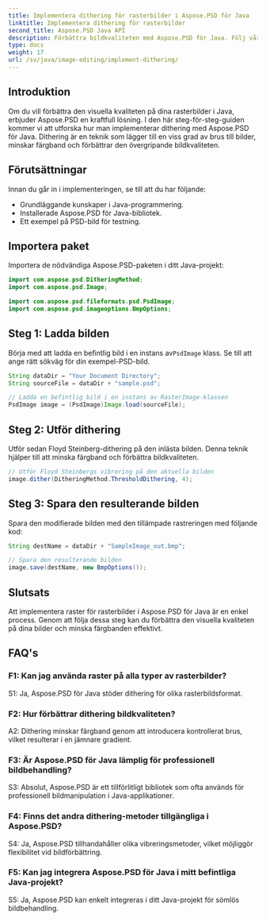```yaml
---
title: Implementera dithering för rasterbilder i Aspose.PSD för Java
linktitle: Implementera dithering för rasterbilder
second_title: Aspose.PSD Java API
description: Förbättra bildkvaliteten med Aspose.PSD för Java. Följ vår steg-för-steg-guide för att implementera vibrering och eliminera färgband.
type: docs
weight: 17
url: /sv/java/image-editing/implement-dithering/
---
```

## Introduktion

Om du vill förbättra den visuella kvaliteten på dina rasterbilder i Java, erbjuder Aspose.PSD en kraftfull lösning. I den här steg-för-steg-guiden kommer vi att utforska hur man implementerar dithering med Aspose.PSD för Java. Dithering är en teknik som lägger till en viss grad av brus till bilder, minskar färgband och förbättrar den övergripande bildkvaliteten.

## Förutsättningar

Innan du går in i implementeringen, se till att du har följande:

- Grundläggande kunskaper i Java-programmering.
- Installerade Aspose.PSD för Java-bibliotek.
- Ett exempel på PSD-bild för testning.

## Importera paket

Importera de nödvändiga Aspose.PSD-paketen i ditt Java-projekt:

```java
import com.aspose.psd.DitheringMethod;
import com.aspose.psd.Image;

import com.aspose.psd.fileformats.psd.PsdImage;
import com.aspose.psd.imageoptions.BmpOptions;
```

## Steg 1: Ladda bilden

 Börja med att ladda en befintlig bild i en instans av`PsdImage` klass. Se till att ange rätt sökväg för din exempel-PSD-bild.

```java
String dataDir = "Your Document Directory";
String sourceFile = dataDir + "sample.psd";

// Ladda en befintlig bild i en instans av RasterImage-klassen
PsdImage image = (PsdImage)Image.load(sourceFile);
```

## Steg 2: Utför dithering

Utför sedan Floyd Steinberg-dithering på den inlästa bilden. Denna teknik hjälper till att minska färgband och förbättra bildkvaliteten.

```java
// Utför Floyd Steinbergs vibrering på den aktuella bilden
image.dither(DitheringMethod.ThresholdDithering, 4);
```

## Steg 3: Spara den resulterande bilden

Spara den modifierade bilden med den tillämpade rastreringen med följande kod:

```java
String destName = dataDir + "SampleImage_out.bmp";

// Spara den resulterande bilden
image.save(destName, new BmpOptions());
```

## Slutsats

Att implementera raster för rasterbilder i Aspose.PSD för Java är en enkel process. Genom att följa dessa steg kan du förbättra den visuella kvaliteten på dina bilder och minska färgbanden effektivt.

## FAQ's

### F1: Kan jag använda raster på alla typer av rasterbilder?

S1: Ja, Aspose.PSD för Java stöder dithering för olika rasterbildsformat.

### F2: Hur förbättrar dithering bildkvaliteten?

A2: Dithering minskar färgband genom att introducera kontrollerat brus, vilket resulterar i en jämnare gradient.

### F3: Är Aspose.PSD för Java lämplig för professionell bildbehandling?

S3: Absolut, Aspose.PSD är ett tillförlitligt bibliotek som ofta används för professionell bildmanipulation i Java-applikationer.

### F4: Finns det andra dithering-metoder tillgängliga i Aspose.PSD?

S4: Ja, Aspose.PSD tillhandahåller olika vibreringsmetoder, vilket möjliggör flexibilitet vid bildförbättring.

### F5: Kan jag integrera Aspose.PSD för Java i mitt befintliga Java-projekt?

S5: Ja, Aspose.PSD kan enkelt integreras i ditt Java-projekt för sömlös bildbehandling.
